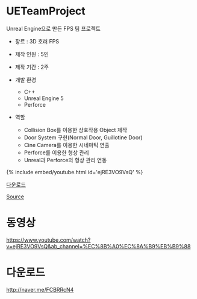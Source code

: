 # UETeamProject
[](/images/297622322-26f36bb9-e56b-4ee6-8055-7a101c518c76)

Unreal Engine으로 만든 FPS 팀 프로젝트

- 장르 : 3D 호러 FPS
- 제작 인원 : 5인
- 제작 기간 : 2주
- 개발 환경
  - C++
  - Unreal Engine 5
  - Perforce

- 역할
  - Collision Box를 이용한 상호작용 Object 제작
  - Door System 구현(Normal Door, Guillotine Door)
  - Cine Camera를 이용한 시네마틱 연출
  - Perforce를 이용한 형상 관리
  - Unreal과 Perforce의 형상 관리 연동

{% include embed/youtube.html id='ejRE3VO9VsQ' %}

[다운로드](https://naver.me/FCBRRcN4)

[Source](https://github.com/sinsin950313/UETeamProject)

# 동영상
https://www.youtube.com/watch?v=ejRE3VO9VsQ&ab_channel=%EC%8B%A0%EC%8A%B9%EB%B9%88

# 다운로드
http://naver.me/FCBRRcN4
